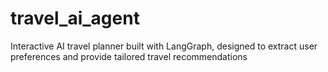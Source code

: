 # travel_ai_agent
Interactive AI travel planner built with LangGraph, designed to extract user preferences and provide tailored travel recommendations
